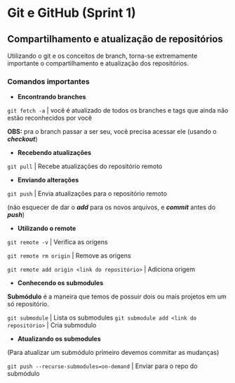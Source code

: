 # Git e GitHub (Sprint 1)

## Compartilhamento e atualização de repositórios

Utilizando o git e os conceitos de branch, torna-se extremamente importante o compartilhamento e atualização dos repositórios.

### Comandos importantes

* **Encontrando branches**

```git fetch -a``` | você é atualizado de todos os branches e tags que ainda não estão reconhecidos por você

**OBS:** pra o branch passar a ser seu, você precisa acessar ele (usando o ***checkout***)

* **Recebendo atualizações**

```git pull``` | Recebe atualizações do repositório remoto

* **Enviando alterações**

```git push``` | Envia atualizações para o repositório remoto

(não esquecer de dar o ***add*** para os novos arquivos, e ***commit*** antes do ***push***)

* **Utilizando o remote**

```git remote -v``` | Verifica as origens

```git remote rm origin``` | Remove as origens

```git remote add origin <link do repositório>``` | Adiciona origem

* **Conhecendo os submodules**

**Submódulo** é a maneira que temos de possuir dois ou mais projetos em um só repositório.

```git submodule``` | Lista os submodules
```git submodule add <link do repositório>``` | Cria submodulo

* **Atualizando os submodules**

(Para atualizar um submódulo primeiro devemos commitar as mudanças)

```git push --recurse-submodules=on-demand``` | Enviar para o repo do submódulo
